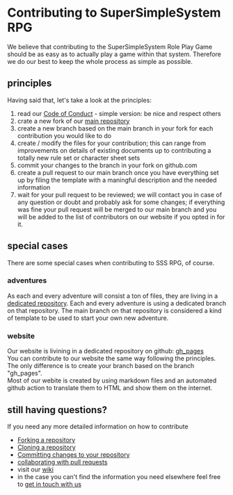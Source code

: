 # Contributing to SuperSimpleSystem RPG
We believe that contributing to the SuperSimpleSystem Role Play Game should be as easy as to actually play a game within that system. Therefore we do our best to keep the whole process as simple as possible.  

## principles
Having said that, let's take a look at the principles:
1. read our [Code of Conduct](https://github.com/TheBlackWolfPack/SuperSimpleSystem-RPG/blob/main/CODE_OF_CONDUCT.md) - simple version: be nice and respect others
2. crate a new fork of our [main repository](https://github.com/TheBlackWolfPack/SuperSimpleSystem-RPG.git)
3. create a new branch based on the main branch in your fork for each contribution you would like to do
4. create / modify the files for your contribution; this can range from improvements on details of existing documents up to contributing a totally new rule set or character sheet sets
5. commit your changes to the branch in your fork on github.com
6. create a pull request to our main branch once you have everything set up by filing the template with a maningful description and the needed information
7. wait for your pull request to be reviewed; we will contact you in case of any question or doubt and probably ask for some changes; if everything was fine your pull request will be merged to our main branch and you will be added to the list of contributors on our website if you opted in for it.

## special cases
There are some special cases when contributing to SSS RPG, of course.
### adventures
As each and every adventure will consist a ton of files, they are living in a [dedicated repository](https://github.com/TheBlackWolfPack/SSS-RPG-adventures). Each and every adventure is using a dedicated branch on that repository. The main branch on that repository is considered a kind of template to be used to start your own new adventure.

### website
Our website is livining in a dedicated repository on github: [gh_pages](https://github.com/TheBlackWolfPack/SuperSimpleSystem-RPG.git)  
You can contribute to our website the same way following the principles. The only difference is to create your branch based on the branch "gh_pages".  
Most of our webite is created by using markdown files and an automated github action to translate them to HTML and show them on the internet.

## still having questions?
If you need any more detailed information on how to contribute
* [Forking a repository](https://docs.github.com/en/github/writing-on-github/editing-and-sharing-content-with-gists/forking-and-cloning-gists)
* [Cloning a repository](https://docs.github.com/en/github/creating-cloning-and-archiving-repositories/cloning-a-repository-from-github)
* [Committing changes to your repository](https://docs.github.com/en/github/committing-changes-to-your-project)
* [collaborating with pull requests](https://docs.github.com/en/github/collaborating-with-pull-requests)
* visit our [wiki](https://github.com/TheBlackWolfPack/SuperSimpleSystem-RPG/wiki)
* in the case you can't find the information you need elsewhere feel free to [get in touch with us](mailto:SuperSimpleSystemRPG@gmail.com)
